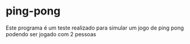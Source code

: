 # ping-pong

Este programa é um teste realizado para simular um jogo de ping pong podendo ser jogado com 2 pessoas
